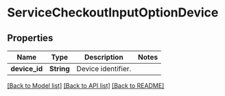 # ServiceCheckoutInputOptionDevice

## Properties

Name | Type | Description | Notes
------------ | ------------- | ------------- | -------------
**device_id** | **String** | Device identifier. | 

[[Back to Model list]](../README.md#documentation-for-models) [[Back to API list]](../README.md#documentation-for-api-endpoints) [[Back to README]](../README.md)


